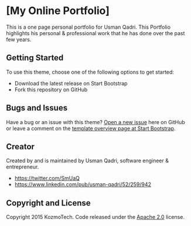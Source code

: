 # [My Online Portfolio]

This is a one page personal portfolio for Usman Qadri. This Portfolio highlights his personal & professional work that he has done over the past few years.

## Getting Started

To use this theme, choose one of the following options to get started:
* Download the latest release on Start Bootstrap
* Fork this repository on GitHub

## Bugs and Issues

Have a bug or an issue with this theme? [Open a new issue](https://github.com/IronSummitMedia/startbootstrap-agency/issues) here on GitHub or leave a comment on the [template overview page at Start Bootstrap](http://startbootstrap.com/template-overviews/agency/).

## Creator

Created by and is maintained by Usman Qadri, software engineer & entrepreneur.

* https://twitter.com/SmUaQ
* https://www.linkedin.com/pub/usman-qadri/52/259/942

## Copyright and License

Copyright 2015 KozmoTech. Code released under the [Apache 2.0](https://github.com/IronSummitMedia/startbootstrap-agency/blob/gh-pages/LICENSE) license.
